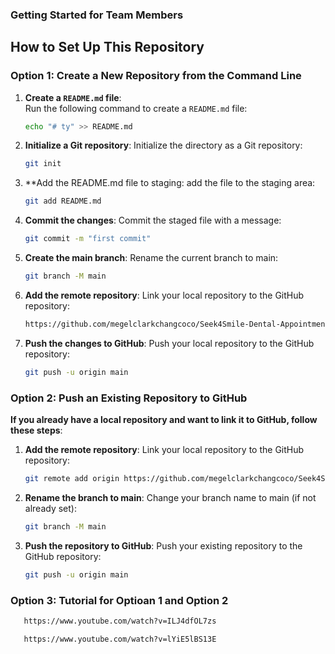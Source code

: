 ### Getting Started for Team Members

## How to Set Up This Repository
### Option 1: Create a New Repository from the Command Line

1. **Create a `README.md` file**:  
   Run the following command to create a `README.md` file:
   ```bash
   echo "# ty" >> README.md
   ```

2. **Initialize a Git repository**:
   Initialize the directory as a Git repository:
   ```bash
   git init
   ```
3. **Add the README.md file to staging:
   add the file to the staging area:
   ```bash
   git add README.md
   ```
4. **Commit the changes**:
   Commit the staged file with a message:
   ```bash
   git commit -m "first commit"
   ```
5. **Create the main branch**:
   Rename the current branch to main:
   ```bash
   git branch -M main
   ```
6. **Add the remote repository**:
   Link your local repository to the GitHub repository:

   ```bash
   https://github.com/megelclarkchangcoco/Seek4Smile-Dental-Appointment-Web-Management-System
   ```
7. **Push the changes to GitHub**:
   Push your local repository to the GitHub repository:
   ```bash
   git push -u origin main
   ```

### Option 2: Push an Existing Repository to GitHub

**If you already have a local repository and want to link it to GitHub, follow these steps**:

1. **Add the remote repository**:
   Link your local repository to the GitHub repository:
   ```bash
   git remote add origin https://github.com/megelclarkchangcoco/Seek4Smile-Dental-Appointment-Web-Management-System
   ```
2. **Rename the branch to main**:
   Change your branch name to main (if not already set):
   ```bash
   git branch -M main
   ```
3. **Push the repository to GitHub**:
   Push your existing repository to the GitHub repository:
   ```bash
   git push -u origin main
   ```
### Option 3: Tutorial for Optioan 1 and Option 2

```bash
   https://www.youtube.com/watch?v=ILJ4dfOL7zs

   https://www.youtube.com/watch?v=lYiE5lBS13E
```


   






